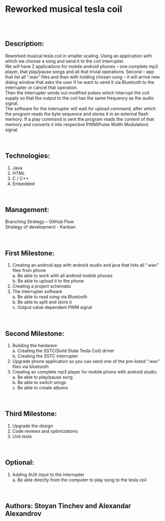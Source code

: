


Reworked musical tesla coil
========
<br><br>




Description:
--------
Reworked musical tesla coil in smaller scaling. Using an application with which we choose a song and send it to the coil interrupter.<br>
We will have 2 applications for mobile android phones – one complete mp3 player, that play/pause songs and all that trivial operations. Second – app that list all “.wav” files and than with holding chosen song – it will arrive new dialog window that asks the user if he want to send it via Bluetooth to the interrupter or cancel that operation.<br>
Then the interrupter sends out modified pulses which interrupt the coil supply so that the output to the coil has the same frequency as the audio signal.<br>
The software for the interrupter will wait for upload command, after which the program reads the byte sequence and stores it in an external flash memory. If a play command is sent the program reads the content of that memory and converts it into respective PWM(Pulse Width Modulation) signal.
<br><br><br>


Technologies:
--------
1. Java<br>
2. HTML<br>
3. C / C++<br>
4. Embedded<br>
<br><br>



Management:
--------
Branching Strategy – GitHub Flow<br>
Strategy of development - Kanban
<br><br><br>



First Milestone:
--------
1. Creating an android app with android studio and java that lists all “.wav” files from phone<br>
	a. Be able to work with all android mobile phones<br>
	b. Be able to upload it to the phone<br>
2. Creating a project schematic
3. The interrupter software<br>
	a. Be able to read song via Bluetooth<br>
	b. Be able to split and store it<br>
	c. Output value dependent PWM signal
<br><br><br>




Second Milestone:
--------
1. Building the hardware<br>
	a. Creating the SSTC(Solid State Tesla Coil) driver<br>
	b. Creating the SSTC interrupter<br>
2. Upgrade phone application so you can send one of the pre-listed “.wav” files via bluetooth<br>
3. Creating an complete mp3 player for mobile phone with android studio.<br>
	a. Be able to play/pause song<br>
	b. Be able to switch songs<br>
	c. Be able to create albums
<br><br><br>



Third Milestone:
--------
1. Upgrade the design<br>
2. Code reviews and optimizations<br>
3. Unit tests
<br><br><br>




Optional:
--------
1. Adding AUX input to the interrupter<br>
	a. Be able directly from the computer to play song to the tesla coil
<br><br><br>



Authors: Stoyan Tinchev and Alexandar Alexandrov
--------


